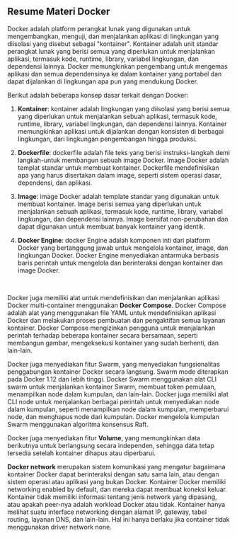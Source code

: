 ## Resume Materi Docker

Docker adalah platform perangkat lunak yang digunakan untuk mengembangkan, menguji, dan menjalankan aplikasi di lingkungan yang diisolasi yang disebut sebagai "kontainer". Kontainer adalah unit standar perangkat lunak yang berisi semua yang diperlukan untuk menjalankan aplikasi, termasuk kode, runtime, library, variabel lingkungan, dan dependensi lainnya. Docker memungkinkan pengembang untuk mengemas aplikasi dan semua dependensinya ke dalam kontainer yang portabel dan dapat dijalankan di lingkungan apa pun yang mendukung Docker.

Berikut adalah beberapa konsep dasar terkait dengan Docker:
1. **Kontainer**: kontainer adalah lingkungan yang diisolasi yang berisi semua yang diperlukan untuk menjalankan sebuah aplikasi, termasuk kode, runtime, library, variabel lingkungan, dan dependensi lainnya. Kontainer memungkinkan aplikasi untuk dijalankan dengan konsisten di berbagai lingkungan, dari lingkungan pengembangan hingga produksi.

2. **Dockerfile**: dockerfile adalah file teks yang berisi instruksi-langkah demi langkah-untuk membangun sebuah image Docker. Image Docker adalah templat standar untuk membuat kontainer. Dockerfile mendefinisikan apa yang harus disertakan dalam image, seperti sistem operasi dasar, dependensi, dan aplikasi.

3. **Image**: image Docker adalah template standar yang digunakan untuk membuat kontainer. Image berisi semua yang diperlukan untuk menjalankan sebuah aplikasi, termasuk kode, runtime, library, variabel lingkungan, dan dependensi lainnya. Image bersifat non-perubahan dan dapat digunakan untuk membuat banyak kontainer yang identik.

4. **Docker Engine**: docker Engine adalah komponen inti dari platform Docker yang bertanggung jawab untuk mengelola kontainer, image, dan lingkungan Docker. Docker Engine menyediakan antarmuka berbasis baris perintah untuk mengelola dan berinteraksi dengan kontainer dan image Docker.

<br>

Docker juga memiliki alat untuk mendefinisikan dan menjalankan aplikasi Docker multi-container menggunakan **Docker Compose**. Docker Compose adalah alat yang menggunakan file YAML untuk mendefinisikan aplikasi Docker dan melakukan proses pembuatan dan pengaktifan semua layanan kontainer. Docker Compose mengizinkan pengguna untuk menjalankan perintah terhadap beberapa kontainer secara bersamaan, seperti membangun gambar, mengeksekusi kontainer yang sudah berhenti, dan lain-lain.

Docker juga menyediakan fitur Swarm, yang menyediakan fungsionalitas penggabungan kontainer Docker secara langsung. Swarm mode diterapkan pada Docker 1.12 dan lebih tinggi. Docker Swarm menggunakan alat CLI swarm untuk menjalankan kontainer Swarm, membuat token pemulaan, menampilkan node dalam kumpulan, dan lain-lain. Docker juga memiliki alat CLI node untuk menjalankan berbagai perintah untuk menyediakan node dalam kumpulan, seperti menampilkan node dalam kumpulan, memperbarui node, dan menghapus node dari kumpulan. Docker mengelola kumpulan Swarm menggunakan algoritma konsensus Raft.

Docker juga menyediakan fitur **Volume**, yang memungkinkan data berikutnya untuk berlangsung secara independen, sehingga data tetap tersedia setelah kontainer dihapus atau diperbarui.

**Docker network** merupakan sistem komunikasi yang mengatur bagaimana kontainer Docker dapat berinteraksi dengan satu sama lain, atau dengan sistem operasi atau aplikasi yang bukan Docker. Kontainer Docker memiliki networking enabled by default, dan mereka dapat membuat koneksi keluar. Kontainer tidak memiliki informasi tentang jenis network yang dipasang, atau apakah peer-nya adalah workload Docker atau tidak. Kontainer hanya melihat suatu interface networking dengan alamat IP, gateway, tabel routing, layanan DNS, dan lain-lain. Hal ini hanya berlaku jika container tidak menggunakan driver network none.